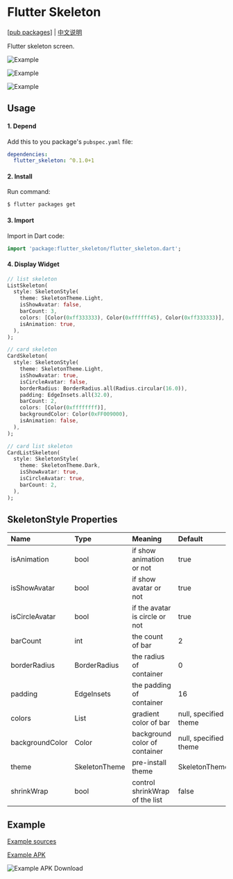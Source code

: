 # Flutter Skeleton

[[pub packages]](https://pub.dartlang.org/packages/flutter_skeleton)
| [中文说明](./README_zh-cn.md)

Flutter skeleton screen.

![Example][1]

![Example][2]

![Example][3]

## Usage

#### 1\. Depend

Add this to you package's `pubspec.yaml` file:

```yaml
dependencies:
  flutter_skeleton: ^0.1.0+1
```

#### 2\. Install

Run command:

```bash
$ flutter packages get
```

#### 3\. Import

Import in Dart code:

```dart
import 'package:flutter_skeleton/flutter_skeleton.dart';
```

#### 4\. Display Widget

```dart
// list skeleton
ListSkeleton(
  style: SkeletonStyle(
    theme: SkeletonTheme.Light,
    isShowAvatar: false,
    barCount: 3,
    colors: [Color(0xff333333), Color(0xffffff45), Color(0xff333333)],
    isAnimation: true,
  ),
);

// card skeleton
CardSkeleton(
  style: SkeletonStyle(
    theme: SkeletonTheme.Light,
    isShowAvatar: true,
    isCircleAvatar: false,
    borderRadius: BorderRadius.all(Radius.circular(16.0)),
    padding: EdgeInsets.all(32.0),
    barCount: 2,
    colors: [Color(0xffffffff)],
    backgroundColor: Color(0xFF009000),
    isAnimation: false,
  ),
);

// card list skeleton
CardListSkeleton(
  style: SkeletonStyle(
    theme: SkeletonTheme.Dark,
    isShowAvatar: true,
    isCircleAvatar: true,
    barCount: 2,
  ),
);
```

## SkeletonStyle Properties

| Name            | Type          | Meaning                        | Default                  |
| :-------------- | :------------ | :----------------------------- | :----------------------- |
| isAnimation     | bool          | if show animation or not       | true                     |
| isShowAvatar    | bool          | if show avatar or not          | true                     |
| isCircleAvatar  | bool          | if the avatar is circle or not | true                     |
| barCount        | int           | the count of bar               | 2                        |
| borderRadius    | BorderRadius  | the radius of container        | 0                        |
| padding         | EdgeInsets    | the padding of container       | 16                       |
| colors          | List<Color>   | gradient color of bar          | null, specified by theme |
| backgroundColor | Color         | background color of container  | null, specified by theme |
| theme           | SkeletonTheme | pre-install theme              | SkeletonTheme.Light      |
| shrinkWrap      | bool          | control shrinkWrap of the list | false                    |

## Example

[Example sources](https://github.com/wuzhendev/flutter_skeleton/tree/master/example)

[Example APK](https://raw.githubusercontent.com/wuzhendev/assets/master/flutter_skeleton/flutter_skeleton_v0.1.0.apk)

![Example APK Download](https://github.com/wuzhendev/assets/blob/master/flutter_skeleton/flutter_skeleton_v0.1.0.jpg?raw=true)

[1]: https://github.com/wuzhendev/assets/blob/master/flutter_skeleton/flutter_skeleton_4.jpg?raw=true
[2]: https://github.com/wuzhendev/assets/blob/master/flutter_skeleton/flutter_skeleton_5.jpg?raw=true
[3]: https://github.com/wuzhendev/assets/blob/master/flutter_skeleton/flutter_skeleton_6.jpg?raw=true
